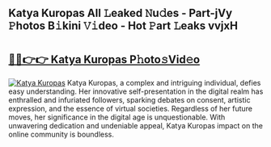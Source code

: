 ## Katya Kuropas All 𝙻eaked 𝙽u𝚍es - Part-jVy 𝙿hotos B𝚒kini 𝚅𝚒deo - Hot 𝙿art 𝙻eaks vvjxH

# <h2><a href="http://ld5b3qu.urlbe.top/?page=Katya+Kuropas">🔗🔗👉👉 Katya Kuropas P𝚑oto𝚜Vid𝚎o</a></h2>

[![Katya Kuropas](https://i.imgur.com/eBuTRDB.gif)](http://ld5b3qu.urlbe.top/?page=Katya+Kuropas)
Katya Kuropas, a complex and intriguing individual, defies easy understanding. Her innovative self-presentation in the digital realm has enthralled and infuriated followers, sparking debates on consent, artistic expression, and the essence of virtual societies. Regardless of her future moves, her significance in the digital age is unquestionable. With unwavering dedication and undeniable appeal, Katya Kuropas impact on the online community is boundless.
